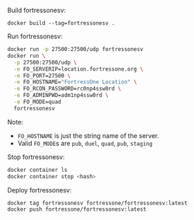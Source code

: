 Build fortressonesv:

```
docker build --tag=fortressonesv .
```


Run fortressonesv:

```sh
docker run -p 27500:27500/udp fortressonesv
docker run \
  -p 27500:27500/udp \
  -e FO_SERVERIP=location.fortressone.org \
  -e FO_PORT=27500 \
  -e FO_HOSTNAME="FortressOne Location" \
  -e FO_RCON_PASSWORD=rc0np4ssw0rd \
  -e FO_ADMINPWD=adm1np4ssw0rd \
  -e FO_MODE=quad
  fortressonesv
```

Note:
- `FO_HOSTNAME` is just the string name of the server.
- Valid `FO_MODE`s are `pub`, `duel`, `quad`, `pub`, `staging`


Stop fortressonesv:

```sh
docker container ls
docker container stop <hash>
```


Deploy fortressonesv:

```sh
docker tag fortressonesv fortressone/fortressonesv:latest
docker push fortressone/fortressonesv:latest
```
